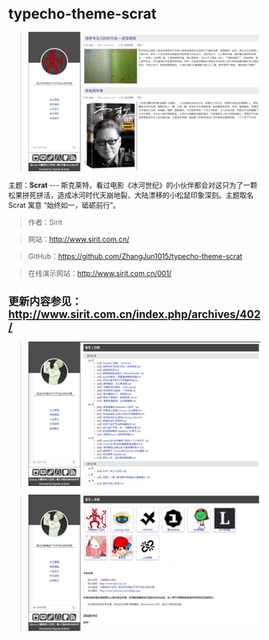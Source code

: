 # typecho-theme-scrat

>![typecho-theme-scrat][1]

主题：**Scrat**  --- 斯克莱特，看过电影《冰河世纪》的小伙伴都会对这只为了一颗松果拼死拼活，造成冰河时代天崩地裂，大陆漂移的小松鼠印象深刻。主题取名 Scrat 寓意 “始终如一，砥砺前行”。

>作者：Sirit

>网站：http://www.sirit.com.cn/

>GitHub：https://github.com/ZhangJun1015/typecho-theme-scrat

>在线演示网站：http://www.sirit.com.cn/001/

## 更新内容参见：http://www.sirit.com.cn/index.php/archives/402/

>![typecho-theme-scrat-achives][2]


>![typecho-theme-scrat-links][3]


  [1]: https://github.com/ZhangJun1015/typecho-theme-scrat/blob/master/ScreenShot0%20.png

  [2]: https://raw.githubusercontent.com/ZhangJun1015/typecho-theme-scrat/master/Screen%20Shot%202019-03-26%20at%2021.40.13.png
  
  [3]: https://github.com/ZhangJun1015/typecho-theme-scrat/blob/master/linksdemo.png
